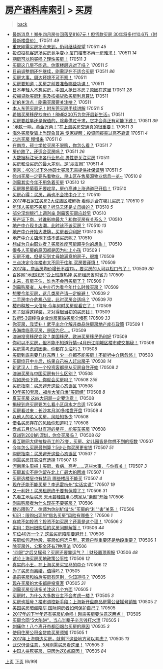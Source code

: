 [房产语料库索引](../../README.md)  > [买房](买房.md)
====
> [back](../README.md)

- [最新消息！郑州四月房价回落至8167元！但贷款买房 30年将多付10.6万（附最新楼盘价）](http://jkwz.applinzi.com/ittc/6966550226348278789.html#%E6%9C%80%E6%96%B0%E6%B6%88%E6%81%AF%EF%BC%81%E9%83%91%E5%B7%9E%E5%9B%9B%E6%9C%88%E6%88%BF%E4%BB%B7%E5%9B%9E%E8%90%BD%E8%87%B38167%E5%85%83%EF%BC%81%E4%BD%86%E8%B4%B7%E6%AC%BE%E4%B9%B0%E6%88%BF+30%E5%B9%B4%E5%B0%86%E5%A4%9A%E4%BB%9810.6%E4%B8%87%EF%BC%88%E9%99%84%E6%9C%80%E6%96%B0%E6%A5%BC%E7%9B%98%E4%BB%B7%EF%BC%89) 170511 *49* 
- [重庆刚需买房拐点未到，仍可继续观望](http://jkwz.applinzi.com/ittc/6966541692277621765.html#%E9%87%8D%E5%BA%86%E5%88%9A%E9%9C%80%E4%B9%B0%E6%88%BF%E6%8B%90%E7%82%B9%E6%9C%AA%E5%88%B0%EF%BC%8C%E4%BB%8D%E5%8F%AF%E7%BB%A7%E7%BB%AD%E8%A7%82%E6%9C%9B) 170511 *45* 
- [投资投机客退场买房竞争变小 厦门楼市不再一房难求！](http://jkwz.applinzi.com/ittc/6966508977025188869.html#%E6%8A%95%E8%B5%84%E6%8A%95%E6%9C%BA%E5%AE%A2%E9%80%80%E5%9C%BA%E4%B9%B0%E6%88%BF%E7%AB%9E%E4%BA%89%E5%8F%98%E5%B0%8F+%E5%8E%A6%E9%97%A8%E6%A5%BC%E5%B8%82%E4%B8%8D%E5%86%8D%E4%B8%80%E6%88%BF%E9%9A%BE%E6%B1%82%EF%BC%81) 170511 *14* 
- [期房可以购买吗？理性买房！](http://jkwz.applinzi.com/ittc/6966501282884879364.html#%E6%9C%9F%E6%88%BF%E5%8F%AF%E4%BB%A5%E8%B4%AD%E4%B9%B0%E5%90%97%EF%BC%9F%E7%90%86%E6%80%A7%E4%B9%B0%E6%88%BF%EF%BC%81) 170511 *3* 
- [买房这几层不能选，你家楼层选对了吗？](http://jkwz.applinzi.com/ittc/6966496053720253445.html#%E4%B9%B0%E6%88%BF%E8%BF%99%E5%87%A0%E5%B1%82%E4%B8%8D%E8%83%BD%E9%80%89%EF%BC%8C%E4%BD%A0%E5%AE%B6%E6%A5%BC%E5%B1%82%E9%80%89%E5%AF%B9%E4%BA%86%E5%90%97%EF%BC%9F) 170511 *5* 
- [目前调整期还在继续，刚需现在不适合买房](http://jkwz.applinzi.com/ittc/6966474579525501957.html#%E7%9B%AE%E5%89%8D%E8%B0%83%E6%95%B4%E6%9C%9F%E8%BF%98%E5%9C%A8%E7%BB%A7%E7%BB%AD%EF%BC%8C%E5%88%9A%E9%9C%80%E7%8E%B0%E5%9C%A8%E4%B8%8D%E9%80%82%E5%90%88%E4%B9%B0%E6%88%BF) 170511 *86* 
- [买房大事，周边环境不可不察！](http://jkwz.applinzi.com/ittc/6966467155372540933.html#%E4%B9%B0%E6%88%BF%E5%A4%A7%E4%BA%8B%EF%BC%8C%E5%91%A8%E8%BE%B9%E7%8E%AF%E5%A2%83%E4%B8%8D%E5%8F%AF%E4%B8%8D%E5%AF%9F%EF%BC%81) 170511  
- [买房要知道；买房之前要准备哪些功课！](http://jkwz.applinzi.com/ittc/6966461714907268100.html#%E4%B9%B0%E6%88%BF%E8%A6%81%E7%9F%A5%E9%81%93%EF%BC%9B%E4%B9%B0%E6%88%BF%E4%B9%8B%E5%89%8D%E8%A6%81%E5%87%86%E5%A4%87%E5%93%AA%E4%BA%9B%E5%8A%9F%E8%AF%BE%EF%BC%81) 170511  
- [日本年轻人不想买房，中国人抢日本房？原因在这里](http://jkwz.applinzi.com/ittc/6966361304846566404.html#%E6%97%A5%E6%9C%AC%E5%B9%B4%E8%BD%BB%E4%BA%BA%E4%B8%8D%E6%83%B3%E4%B9%B0%E6%88%BF%EF%BC%8C%E4%B8%AD%E5%9B%BD%E4%BA%BA%E6%8A%A2%E6%97%A5%E6%9C%AC%E6%88%BF%EF%BC%9F%E5%8E%9F%E5%9B%A0%E5%9C%A8%E8%BF%99%E9%87%8C) 170511 *28* 
- [按揭贷款买房利率及按揭贷款买房利息算法](http://jkwz.applinzi.com/ittc/6966436112460416005.html#%E6%8C%89%E6%8F%AD%E8%B4%B7%E6%AC%BE%E4%B9%B0%E6%88%BF%E5%88%A9%E7%8E%87%E5%8F%8A%E6%8C%89%E6%8F%AD%E8%B4%B7%E6%AC%BE%E4%B9%B0%E6%88%BF%E5%88%A9%E6%81%AF%E7%AE%97%E6%B3%95) 170511  
- [新的关注点！刚需买房要关注啥？](http://jkwz.applinzi.com/ittc/6966427608496473092.html#%E6%96%B0%E7%9A%84%E5%85%B3%E6%B3%A8%E7%82%B9%EF%BC%81%E5%88%9A%E9%9C%80%E4%B9%B0%E6%88%BF%E8%A6%81%E5%85%B3%E6%B3%A8%E5%95%A5%EF%BC%9F) 170511  
- [本人东莞买房记！附东莞买房手续讲解](http://jkwz.applinzi.com/ittc/6966421855689769988.html#%E6%9C%AC%E4%BA%BA%E4%B8%9C%E8%8E%9E%E4%B9%B0%E6%88%BF%E8%AE%B0%EF%BC%81%E9%99%84%E4%B8%9C%E8%8E%9E%E4%B9%B0%E6%88%BF%E6%89%8B%E7%BB%AD%E8%AE%B2%E8%A7%A3) 170511 *5* 
- [希腊买房移民抄底价！RMB200万为您开启新生活~](http://jkwz.applinzi.com/ittc/6966347607801594884.html#%E5%B8%8C%E8%85%8A%E4%B9%B0%E6%88%BF%E7%A7%BB%E6%B0%91%E6%8A%84%E5%BA%95%E4%BB%B7%EF%BC%81RMB200%E4%B8%87%E4%B8%BA%E6%82%A8%E5%BC%80%E5%90%AF%E6%96%B0%E7%94%9F%E6%B4%BB%7E) 170511  
- [买房要趁早还是保值的，除非供过于求，它才会真正有可能下跌！](http://jkwz.applinzi.com/ittc/6966353998691959812.html#%E4%B9%B0%E6%88%BF%E8%A6%81%E8%B6%81%E6%97%A9%E8%BF%98%E6%98%AF%E4%BF%9D%E5%80%BC%E7%9A%84%EF%BC%8C%E9%99%A4%E9%9D%9E%E4%BE%9B%E8%BF%87%E4%BA%8E%E6%B1%82%EF%BC%8C%E5%AE%83%E6%89%8D%E4%BC%9A%E7%9C%9F%E6%AD%A3%E6%9C%89%E5%8F%AF%E8%83%BD%E4%B8%8B%E8%B7%8C%EF%BC%81) 170511 *39* 
- [“地铁一响，黄金万两！”在上海买房交通真的很重要！](http://jkwz.applinzi.com/ittc/6966354346651419653.html#%E2%80%9C%E5%9C%B0%E9%93%81%E4%B8%80%E5%93%8D%EF%BC%8C%E9%BB%84%E9%87%91%E4%B8%87%E4%B8%A4%EF%BC%81%E2%80%9D%E5%9C%A8%E4%B8%8A%E6%B5%B7%E4%B9%B0%E6%88%BF%E4%BA%A4%E9%80%9A%E7%9C%9F%E7%9A%84%E5%BE%88%E9%87%8D%E8%A6%81%EF%BC%81) 170511 *3* 
- [海外买房受骗上当现象普遍 专家提醒：投资回报率过高不靠谱](http://jkwz.applinzi.com/ittc/6966348092445033477.html#%E6%B5%B7%E5%A4%96%E4%B9%B0%E6%88%BF%E5%8F%97%E9%AA%97%E4%B8%8A%E5%BD%93%E7%8E%B0%E8%B1%A1%E6%99%AE%E9%81%8D+%E4%B8%93%E5%AE%B6%E6%8F%90%E9%86%92%EF%BC%9A%E6%8A%95%E8%B5%84%E5%9B%9E%E6%8A%A5%E7%8E%87%E8%BF%87%E9%AB%98%E4%B8%8D%E9%9D%A0%E8%B0%B1) 170511 *4* 
- [北京买房 慢慢来](http://jkwz.applinzi.com/ittc/6966332016973841413.html#%E5%8C%97%E4%BA%AC%E4%B9%B0%E6%88%BF+%E6%85%A2%E6%85%A2%E6%9D%A5) 170511 *6* 
- [在南京，硕士学位买房不限购，你怎么看？](http://jkwz.applinzi.com/ittc/6966345440432751621.html#%E5%9C%A8%E5%8D%97%E4%BA%AC%EF%BC%8C%E7%A1%95%E5%A3%AB%E5%AD%A6%E4%BD%8D%E4%B9%B0%E6%88%BF%E4%B8%8D%E9%99%90%E8%B4%AD%EF%BC%8C%E4%BD%A0%E6%80%8E%E4%B9%88%E7%9C%8B%EF%BC%9F) 170511 *7* 
- [房价跌了，还适合买房吗？](http://jkwz.applinzi.com/ittc/6966332955818460165.html#%E6%88%BF%E4%BB%B7%E8%B7%8C%E4%BA%86%EF%BC%8C%E8%BF%98%E9%80%82%E5%90%88%E4%B9%B0%E6%88%BF%E5%90%97%EF%BC%9F) 170511 *26* 
- [大数据标注天津各行业热点 男性更关注买房](http://jkwz.applinzi.com/ittc/6966323328473105412.html#%E5%A4%A7%E6%95%B0%E6%8D%AE%E6%A0%87%E6%B3%A8%E5%A4%A9%E6%B4%A5%E5%90%84%E8%A1%8C%E4%B8%9A%E7%83%AD%E7%82%B9+%E7%94%B7%E6%80%A7%E6%9B%B4%E5%85%B3%E6%B3%A8%E4%B9%B0%E6%88%BF) 170511  
- [买房和没买房的最大差别，是“朋友圈”](http://jkwz.applinzi.com/ittc/6966321113385665540.html#%E4%B9%B0%E6%88%BF%E5%92%8C%E6%B2%A1%E4%B9%B0%E6%88%BF%E7%9A%84%E6%9C%80%E5%A4%A7%E5%B7%AE%E5%88%AB%EF%BC%8C%E6%98%AF%E2%80%9C%E6%9C%8B%E5%8F%8B%E5%9C%88%E2%80%9D) 170511 *4* 
- [南京：40岁以下外地硕士买房无需提供社保证明](http://jkwz.applinzi.com/ittc/6966300855870424069.html#%E5%8D%97%E4%BA%AC%EF%BC%9A40%E5%B2%81%E4%BB%A5%E4%B8%8B%E5%A4%96%E5%9C%B0%E7%A1%95%E5%A3%AB%E4%B9%B0%E6%88%BF%E6%97%A0%E9%9C%80%E6%8F%90%E4%BE%9B%E7%A4%BE%E4%BF%9D%E8%AF%81%E6%98%8E) 170511 *5* 
- [徐州买房一定要先看物业，泉山区在售房源物业信息一览~](http://jkwz.applinzi.com/ittc/6966126619218412549.html#%E5%BE%90%E5%B7%9E%E4%B9%B0%E6%88%BF%E4%B8%80%E5%AE%9A%E8%A6%81%E5%85%88%E7%9C%8B%E7%89%A9%E4%B8%9A%EF%BC%8C%E6%B3%89%E5%B1%B1%E5%8C%BA%E5%9C%A8%E5%94%AE%E6%88%BF%E6%BA%90%E7%89%A9%E4%B8%9A%E4%BF%A1%E6%81%AF%E4%B8%80%E8%A7%88%7E) 170510 *8* 
- [刚需其实今年不用急着买房](http://jkwz.applinzi.com/ittc/6966102184583234564.html#%E5%88%9A%E9%9C%80%E5%85%B6%E5%AE%9E%E4%BB%8A%E5%B9%B4%E4%B8%8D%E7%94%A8%E6%80%A5%E7%9D%80%E4%B9%B0%E6%88%BF) 170510 *13* 
- [买房移民葡萄牙要趁早，房价高速上涨通道已开启！](http://jkwz.applinzi.com/ittc/6966099173295260676.html#%E4%B9%B0%E6%88%BF%E7%A7%BB%E6%B0%91%E8%91%A1%E8%90%84%E7%89%99%E8%A6%81%E8%B6%81%E6%97%A9%EF%BC%8C%E6%88%BF%E4%BB%B7%E9%AB%98%E9%80%9F%E4%B8%8A%E6%B6%A8%E9%80%9A%E9%81%93%E5%B7%B2%E5%BC%80%E5%90%AF%EF%BC%81) 170510  
- [买房心得：买房，再也不会找中介了？](http://jkwz.applinzi.com/ittc/6966060642426422276.html#%E4%B9%B0%E6%88%BF%E5%BF%83%E5%BE%97%EF%BC%9A%E4%B9%B0%E6%88%BF%EF%BC%8C%E5%86%8D%E4%B9%9F%E4%B8%8D%E4%BC%9A%E6%89%BE%E4%B8%AD%E4%BB%8B%E4%BA%86%EF%BC%9F) 170510  
- [2017年石家庄买房2大成熟区域解析 看你适合在哪儿买房？](http://jkwz.applinzi.com/ittc/6966044522814374917.html#2017%E5%B9%B4%E7%9F%B3%E5%AE%B6%E5%BA%84%E4%B9%B0%E6%88%BF2%E5%A4%A7%E6%88%90%E7%86%9F%E5%8C%BA%E5%9F%9F%E8%A7%A3%E6%9E%90+%E7%9C%8B%E4%BD%A0%E9%80%82%E5%90%88%E5%9C%A8%E5%93%AA%E5%84%BF%E4%B9%B0%E6%88%BF%EF%BC%9F) 170510 *9* 
- [年轻人买房不买房？听马云还是丈母娘的？](http://jkwz.applinzi.com/ittc/6965996340550042628.html#%E5%B9%B4%E8%BD%BB%E4%BA%BA%E4%B9%B0%E6%88%BF%E4%B8%8D%E4%B9%B0%E6%88%BF%EF%BC%9F%E5%90%AC%E9%A9%AC%E4%BA%91%E8%BF%98%E6%98%AF%E4%B8%88%E6%AF%8D%E5%A8%98%E7%9A%84%EF%BC%9F) 170510 *5* 
- [部分深圳银行上调利率 刚需客买房应趁早](http://jkwz.applinzi.com/ittc/6965985817502680068.html#%E9%83%A8%E5%88%86%E6%B7%B1%E5%9C%B3%E9%93%B6%E8%A1%8C%E4%B8%8A%E8%B0%83%E5%88%A9%E7%8E%87+%E5%88%9A%E9%9C%80%E5%AE%A2%E4%B9%B0%E6%88%BF%E5%BA%94%E8%B6%81%E6%97%A9) 170510  
- [房产证下岗，对谁影响最大？和你买房有关系么？](http://jkwz.applinzi.com/ittc/6965970350390117381.html#%E6%88%BF%E4%BA%A7%E8%AF%81%E4%B8%8B%E5%B2%97%EF%BC%8C%E5%AF%B9%E8%B0%81%E5%BD%B1%E5%93%8D%E6%9C%80%E5%A4%A7%EF%BC%9F%E5%92%8C%E4%BD%A0%E4%B9%B0%E6%88%BF%E6%9C%89%E5%85%B3%E7%B3%BB%E4%B9%88%EF%BC%9F) 170510  
- [地产中介现关店潮，此时该不该买房？](http://jkwz.applinzi.com/ittc/6965966381123109893.html#%E5%9C%B0%E4%BA%A7%E4%B8%AD%E4%BB%8B%E7%8E%B0%E5%85%B3%E5%BA%97%E6%BD%AE%EF%BC%8C%E6%AD%A4%E6%97%B6%E8%AF%A5%E4%B8%8D%E8%AF%A5%E4%B9%B0%E6%88%BF%EF%BC%9F) 170510 *13* 
- [地产中介开始大洗牌，买房者迎利好](http://jkwz.applinzi.com/ittc/6965966380867257349.html#%E5%9C%B0%E4%BA%A7%E4%B8%AD%E4%BB%8B%E5%BC%80%E5%A7%8B%E5%A4%A7%E6%B4%97%E7%89%8C%EF%BC%8C%E4%B9%B0%E6%88%BF%E8%80%85%E8%BF%8E%E5%88%A9%E5%A5%BD) 170510 *95* 
- [地产中介关店潮下该不该买房呢？](http://jkwz.applinzi.com/ittc/6965681510475629572.html#%E5%9C%B0%E4%BA%A7%E4%B8%AD%E4%BB%8B%E5%85%B3%E5%BA%97%E6%BD%AE%E4%B8%8B%E8%AF%A5%E4%B8%8D%E8%AF%A5%E4%B9%B0%E6%88%BF%E5%91%A2%EF%BC%9F) 170510  
- [想成为自由职业者？买房难度可能超乎你的想象！](http://jkwz.applinzi.com/ittc/6965846495998772228.html#%E6%83%B3%E6%88%90%E4%B8%BA%E8%87%AA%E7%94%B1%E8%81%8C%E4%B8%9A%E8%80%85%EF%BC%9F%E4%B9%B0%E6%88%BF%E9%9A%BE%E5%BA%A6%E5%8F%AF%E8%83%BD%E8%B6%85%E4%B9%8E%E4%BD%A0%E7%9A%84%E6%83%B3%E8%B1%A1%EF%BC%81) 170510  
- [很多人买房的原因都是因为扯上小孩](http://jkwz.applinzi.com/ittc/6965793460270400517.html#%E5%BE%88%E5%A4%9A%E4%BA%BA%E4%B9%B0%E6%88%BF%E7%9A%84%E5%8E%9F%E5%9B%A0%E9%83%BD%E6%98%AF%E5%9B%A0%E4%B8%BA%E6%89%AF%E4%B8%8A%E5%B0%8F%E5%AD%A9) 170509 *1* 
- [买房不难，但是买到丈母娘满意的房子，很难](http://jkwz.applinzi.com/ittc/6965792863806817285.html#%E4%B9%B0%E6%88%BF%E4%B8%8D%E9%9A%BE%EF%BC%8C%E4%BD%86%E6%98%AF%E4%B9%B0%E5%88%B0%E4%B8%88%E6%AF%8D%E5%A8%98%E6%BB%A1%E6%84%8F%E7%9A%84%E6%88%BF%E5%AD%90%EF%BC%8C%E5%BE%88%E9%9A%BE) 170509  
- [三点决定今年楼市大不同于往年 买房要谨慎！](http://jkwz.applinzi.com/ittc/6965774509763200004.html#%E4%B8%89%E7%82%B9%E5%86%B3%E5%AE%9A%E4%BB%8A%E5%B9%B4%E6%A5%BC%E5%B8%82%E5%A4%A7%E4%B8%8D%E5%90%8C%E4%BA%8E%E5%BE%80%E5%B9%B4+%E4%B9%B0%E6%88%BF%E8%A6%81%E8%B0%A8%E6%85%8E%EF%BC%81) 170509  
- [2017年，商品房均价增长不超1%，要买房的人可以松口气了！](http://jkwz.applinzi.com/ittc/6965706561744798724.html#2017%E5%B9%B4%EF%BC%8C%E5%95%86%E5%93%81%E6%88%BF%E5%9D%87%E4%BB%B7%E5%A2%9E%E9%95%BF%E4%B8%8D%E8%B6%851%25%EF%BC%8C%E8%A6%81%E4%B9%B0%E6%88%BF%E7%9A%84%E4%BA%BA%E5%8F%AF%E4%BB%A5%E6%9D%BE%E5%8F%A3%E6%B0%94%E4%BA%86%EF%BC%81) 170509 *30* 
- [百姓网“地图找房”受上班族热捧 买房租房省时省力](http://jkwz.applinzi.com/ittc/6965694572838552581.html#%E7%99%BE%E5%A7%93%E7%BD%91%E2%80%9C%E5%9C%B0%E5%9B%BE%E6%89%BE%E6%88%BF%E2%80%9D%E5%8F%97%E4%B8%8A%E7%8F%AD%E6%97%8F%E7%83%AD%E6%8D%A7+%E4%B9%B0%E6%88%BF%E7%A7%9F%E6%88%BF%E7%9C%81%E6%97%B6%E7%9C%81%E5%8A%9B) 170509  
- [未来，有房子住，谁也不会再买房了？](http://jkwz.applinzi.com/ittc/6965683024879420421.html#%E6%9C%AA%E6%9D%A5%EF%BC%8C%E6%9C%89%E6%88%BF%E5%AD%90%E4%BD%8F%EF%BC%8C%E8%B0%81%E4%B9%9F%E4%B8%8D%E4%BC%9A%E5%86%8D%E4%B9%B0%E6%88%BF%E4%BA%86%EF%BC%9F) 170509 *1* 
- [刚需购房者，从中介行为看今年什么时候买房？](http://jkwz.applinzi.com/ittc/6965681374571791364.html#%E5%88%9A%E9%9C%80%E8%B4%AD%E6%88%BF%E8%80%85%EF%BC%8C%E4%BB%8E%E4%B8%AD%E4%BB%8B%E8%A1%8C%E4%B8%BA%E7%9C%8B%E4%BB%8A%E5%B9%B4%E4%BB%80%E4%B9%88%E6%97%B6%E5%80%99%E4%B9%B0%E6%88%BF%EF%BC%9F) 170509  
- [想要今年买房，这几类房产请一定躲避！](http://jkwz.applinzi.com/ittc/6965677228590367749.html#%E6%83%B3%E8%A6%81%E4%BB%8A%E5%B9%B4%E4%B9%B0%E6%88%BF%EF%BC%8C%E8%BF%99%E5%87%A0%E7%B1%BB%E6%88%BF%E4%BA%A7%E8%AF%B7%E4%B8%80%E5%AE%9A%E8%BA%B2%E9%81%BF%EF%BC%81) 170509 *2* 
- [二手房中介危机凸显，此时买房合适吗？](http://jkwz.applinzi.com/ittc/6965644822009349124.html#%E4%BA%8C%E6%89%8B%E6%88%BF%E4%B8%AD%E4%BB%8B%E5%8D%B1%E6%9C%BA%E5%87%B8%E6%98%BE%EF%BC%8C%E6%AD%A4%E6%97%B6%E4%B9%B0%E6%88%BF%E5%90%88%E9%80%82%E5%90%97%EF%BC%9F) 170509 *70* 
- [​楼市释放一大信号 今年何时买房就看它了！](http://jkwz.applinzi.com/ittc/6965621477020795909.html#%E2%80%8B%E6%A5%BC%E5%B8%82%E9%87%8A%E6%94%BE%E4%B8%80%E5%A4%A7%E4%BF%A1%E5%8F%B7+%E4%BB%8A%E5%B9%B4%E4%BD%95%E6%97%B6%E4%B9%B0%E6%88%BF%E5%B0%B1%E7%9C%8B%E5%AE%83%E4%BA%86%EF%BC%81) 170509  
- [房子就得这样装，才对得起当初的买房钱！](http://jkwz.applinzi.com/ittc/6965615722561537028.html#%E6%88%BF%E5%AD%90%E5%B0%B1%E5%BE%97%E8%BF%99%E6%A0%B7%E8%A3%85%EF%BC%8C%E6%89%8D%E5%AF%B9%E5%BE%97%E8%B5%B7%E5%BD%93%E5%88%9D%E7%9A%84%E4%B9%B0%E6%88%BF%E9%92%B1%EF%BC%81) 170509  
- [政府5·3调控将企业炒房离婚买房全堵死](http://jkwz.applinzi.com/ittc/6965607275442996229.html#%E6%94%BF%E5%BA%9C5%C2%B73%E8%B0%83%E6%8E%A7%E5%B0%86%E4%BC%81%E4%B8%9A%E7%82%92%E6%88%BF%E7%A6%BB%E5%A9%9A%E4%B9%B0%E6%88%BF%E5%85%A8%E5%A0%B5%E6%AD%BB) 170509 *33* 
- [你买房，我奖补！武平出台化解非商品住房房地产库存政策](http://jkwz.applinzi.com/ittc/6965607277645005829.html#%E4%BD%A0%E4%B9%B0%E6%88%BF%EF%BC%8C%E6%88%91%E5%A5%96%E8%A1%A5%EF%BC%81%E6%AD%A6%E5%B9%B3%E5%87%BA%E5%8F%B0%E5%8C%96%E8%A7%A3%E9%9D%9E%E5%95%86%E5%93%81%E4%BD%8F%E6%88%BF%E6%88%BF%E5%9C%B0%E4%BA%A7%E5%BA%93%E5%AD%98%E6%94%BF%E7%AD%96) 170509 *1* 
- [去海南临高买房，是因为它.....](http://jkwz.applinzi.com/ittc/6965597633002341381.html#%E5%8E%BB%E6%B5%B7%E5%8D%97%E4%B8%B4%E9%AB%98%E4%B9%B0%E6%88%BF%EF%BC%8C%E6%98%AF%E5%9B%A0%E4%B8%BA%E5%AE%83.....) 170509  
- [澳洲投资移民变政？美国移民、欧洲买房移民仍利好](http://jkwz.applinzi.com/ittc/6965587292356871172.html#%E6%BE%B3%E6%B4%B2%E6%8A%95%E8%B5%84%E7%A7%BB%E6%B0%91%E5%8F%98%E6%94%BF%EF%BC%9F%E7%BE%8E%E5%9B%BD%E7%A7%BB%E6%B0%91%E3%80%81%E6%AC%A7%E6%B4%B2%E4%B9%B0%E6%88%BF%E7%A7%BB%E6%B0%91%E4%BB%8D%E5%88%A9%E5%A5%BD) 170509  
- [你可以不买房，但不能不知道行情~4月份江阴城区楼市成交揭秘！](http://jkwz.applinzi.com/ittc/6965572908792415236.html#%E4%BD%A0%E5%8F%AF%E4%BB%A5%E4%B8%8D%E4%B9%B0%E6%88%BF%EF%BC%8C%E4%BD%86%E4%B8%8D%E8%83%BD%E4%B8%8D%E7%9F%A5%E9%81%93%E8%A1%8C%E6%83%85%7E4%E6%9C%88%E4%BB%BD%E6%B1%9F%E9%98%B4%E5%9F%8E%E5%8C%BA%E6%A5%BC%E5%B8%82%E6%88%90%E4%BA%A4%E6%8F%AD%E7%A7%98%EF%BC%81) 170509  
- [买房需考虑的因素，你都在关注吗？](http://jkwz.applinzi.com/ittc/6965426126217282565.html#%E4%B9%B0%E6%88%BF%E9%9C%80%E8%80%83%E8%99%91%E7%9A%84%E5%9B%A0%E7%B4%A0%EF%BC%8C%E4%BD%A0%E9%83%BD%E5%9C%A8%E5%85%B3%E6%B3%A8%E5%90%97%EF%BC%9F) 170508  
- [买房到底需要几样东西！少一样都不能买房！不能听中介瞎忽悠！](http://jkwz.applinzi.com/ittc/6965417793716487172.html#%E4%B9%B0%E6%88%BF%E5%88%B0%E5%BA%95%E9%9C%80%E8%A6%81%E5%87%A0%E6%A0%B7%E4%B8%9C%E8%A5%BF%EF%BC%81%E5%B0%91%E4%B8%80%E6%A0%B7%E9%83%BD%E4%B8%8D%E8%83%BD%E4%B9%B0%E6%88%BF%EF%BC%81%E4%B8%8D%E8%83%BD%E5%90%AC%E4%B8%AD%E4%BB%8B%E7%9E%8E%E5%BF%BD%E6%82%A0%EF%BC%81) 170508  
- [买房绕开中介后，结果自己被人赶出房子](http://jkwz.applinzi.com/ittc/6965392997620384772.html#%E4%B9%B0%E6%88%BF%E7%BB%95%E5%BC%80%E4%B8%AD%E4%BB%8B%E5%90%8E%EF%BC%8C%E7%BB%93%E6%9E%9C%E8%87%AA%E5%B7%B1%E8%A2%AB%E4%BA%BA%E8%B5%B6%E5%87%BA%E6%88%BF%E5%AD%90) 170508 *14* 
- [新武汉人｜每一个投资客都是从买房自住开始](http://jkwz.applinzi.com/ittc/6965347999474516997.html#%E6%96%B0%E6%AD%A6%E6%B1%89%E4%BA%BA%EF%BD%9C%E6%AF%8F%E4%B8%80%E4%B8%AA%E6%8A%95%E8%B5%84%E5%AE%A2%E9%83%BD%E6%98%AF%E4%BB%8E%E4%B9%B0%E6%88%BF%E8%87%AA%E4%BD%8F%E5%BC%80%E5%A7%8B) 170508 *2* 
- [澳洲买房与中国买房有什么区别？](http://jkwz.applinzi.com/ittc/6965343328961823748.html#%E6%BE%B3%E6%B4%B2%E4%B9%B0%E6%88%BF%E4%B8%8E%E4%B8%AD%E5%9B%BD%E4%B9%B0%E6%88%BF%E6%9C%89%E4%BB%80%E4%B9%88%E5%8C%BA%E5%88%AB%EF%BC%9F) 170508  
- [假如房价下降，你就会买房吗？](http://jkwz.applinzi.com/ittc/6965343249207133188.html#%E5%81%87%E5%A6%82%E6%88%BF%E4%BB%B7%E4%B8%8B%E9%99%8D%EF%BC%8C%E4%BD%A0%E5%B0%B1%E4%BC%9A%E4%B9%B0%E6%88%BF%E5%90%97%EF%BC%9F) 170508 *255* 
- [买房指南：买房避开这些心态误区](http://jkwz.applinzi.com/ittc/6965333165525697540.html#%E4%B9%B0%E6%88%BF%E6%8C%87%E5%8D%97%EF%BC%9A%E4%B9%B0%E6%88%BF%E9%81%BF%E5%BC%80%E8%BF%99%E4%BA%9B%E5%BF%83%E6%80%81%E8%AF%AF%E5%8C%BA) 170508  
- [10年买10套房，福州大爷自爆“买房经”](http://jkwz.applinzi.com/ittc/6965327222469559301.html#10%E5%B9%B4%E4%B9%B010%E5%A5%97%E6%88%BF%EF%BC%8C%E7%A6%8F%E5%B7%9E%E5%A4%A7%E7%88%B7%E8%87%AA%E7%88%86%E2%80%9C%E4%B9%B0%E6%88%BF%E7%BB%8F%E2%80%9D) 170508 *8* 
- [夏天买房 这四大问题一定要注意！](http://jkwz.applinzi.com/ittc/6965305714934285317.html#%E5%A4%8F%E5%A4%A9%E4%B9%B0%E6%88%BF+%E8%BF%99%E5%9B%9B%E5%A4%A7%E9%97%AE%E9%A2%98%E4%B8%80%E5%AE%9A%E8%A6%81%E6%B3%A8%E6%84%8F%EF%BC%81) 170508  
- [揭秘到底买房要怎么看小区风水才合适](http://jkwz.applinzi.com/ittc/6965279549456647172.html#%E6%8F%AD%E7%A7%98%E5%88%B0%E5%BA%95%E4%B9%B0%E6%88%BF%E8%A6%81%E6%80%8E%E4%B9%88%E7%9C%8B%E5%B0%8F%E5%8C%BA%E9%A3%8E%E6%B0%B4%E6%89%8D%E5%90%88%E9%80%82) 170508  
- [买房看过来：长沙本月30多楼盘开盘](http://jkwz.applinzi.com/ittc/6965247023463793668.html#%E4%B9%B0%E6%88%BF%E7%9C%8B%E8%BF%87%E6%9D%A5%EF%BC%9A%E9%95%BF%E6%B2%99%E6%9C%AC%E6%9C%8830%E5%A4%9A%E6%A5%BC%E7%9B%98%E5%BC%80%E7%9B%98) 170508 *4* 
- [以他人的名义买房，风险知多少](http://jkwz.applinzi.com/ittc/6965223516927427589.html#%E4%BB%A5%E4%BB%96%E4%BA%BA%E7%9A%84%E5%90%8D%E4%B9%89%E4%B9%B0%E6%88%BF%EF%BC%8C%E9%A3%8E%E9%99%A9%E7%9F%A5%E5%A4%9A%E5%B0%91) 170508  
- [借名买房存在的风险你知道吗？](http://jkwz.applinzi.com/ittc/6965218159161246725.html#%E5%80%9F%E5%90%8D%E4%B9%B0%E6%88%BF%E5%AD%98%E5%9C%A8%E7%9A%84%E9%A3%8E%E9%99%A9%E4%BD%A0%E7%9F%A5%E9%81%93%E5%90%97%EF%BC%9F) 170508  
- [盘点五月份生财有道的星座，能买车买房](http://jkwz.applinzi.com/ittc/6965173448878851076.html#%E7%9B%98%E7%82%B9%E4%BA%94%E6%9C%88%E4%BB%BD%E7%94%9F%E8%B4%A2%E6%9C%89%E9%81%93%E7%9A%84%E6%98%9F%E5%BA%A7%EF%BC%8C%E8%83%BD%E4%B9%B0%E8%BD%A6%E4%B9%B0%E6%88%BF) 170508  
- [穿越到2001的深圳，你会买房吗？](http://jkwz.applinzi.com/ittc/6965078645872788484.html#%E7%A9%BF%E8%B6%8A%E5%88%B02001%E7%9A%84%E6%B7%B1%E5%9C%B3%EF%BC%8C%E4%BD%A0%E4%BC%9A%E4%B9%B0%E6%88%BF%E5%90%97%EF%BC%9F) 170508 *62* 
- [看互联网大佬拉拢员工的72变，买房、幼儿园皆是你想不到的招数](http://jkwz.applinzi.com/ittc/6965061586426266629.html#%E7%9C%8B%E4%BA%92%E8%81%94%E7%BD%91%E5%A4%A7%E4%BD%AC%E6%8B%89%E6%8B%A2%E5%91%98%E5%B7%A5%E7%9A%8472%E5%8F%98%EF%BC%8C%E4%B9%B0%E6%88%BF%E3%80%81%E5%B9%BC%E5%84%BF%E5%9B%AD%E7%9A%86%E6%98%AF%E4%BD%A0%E6%83%B3%E4%B8%8D%E5%88%B0%E7%9A%84%E6%8B%9B%E6%95%B0) 170507  
- [今年怎么买房最划算？5步让你买房更省钱](http://jkwz.applinzi.com/ittc/6965041069640123397.html#%E4%BB%8A%E5%B9%B4%E6%80%8E%E4%B9%88%E4%B9%B0%E6%88%BF%E6%9C%80%E5%88%92%E7%AE%97%EF%BC%9F5%E6%AD%A5%E8%AE%A9%E4%BD%A0%E4%B9%B0%E6%88%BF%E6%9B%B4%E7%9C%81%E9%92%B1) 170507 *51* 
- [购房指南：买房避开这些心态误区](http://jkwz.applinzi.com/ittc/6964966764621349892.html#%E8%B4%AD%E6%88%BF%E6%8C%87%E5%8D%97%EF%BC%9A%E4%B9%B0%E6%88%BF%E9%81%BF%E5%BC%80%E8%BF%99%E4%BA%9B%E5%BF%83%E6%80%81%E8%AF%AF%E5%8C%BA) 170507 *1* 
- [刚需买房其实没有选择](http://jkwz.applinzi.com/ittc/6964950642941494277.html#%E5%88%9A%E9%9C%80%E4%B9%B0%E6%88%BF%E5%85%B6%E5%AE%9E%E6%B2%A1%E6%9C%89%E9%80%89%E6%8B%A9) 170507 *13* 
- [河南民生周报丨买房、看病、高考……这些大事，与你有关！](http://jkwz.applinzi.com/ittc/6964919259640628228.html#%E6%B2%B3%E5%8D%97%E6%B0%91%E7%94%9F%E5%91%A8%E6%8A%A5%E4%B8%A8%E4%B9%B0%E6%88%BF%E3%80%81%E7%9C%8B%E7%97%85%E3%80%81%E9%AB%98%E8%80%83%E2%80%A6%E2%80%A6%E8%BF%99%E4%BA%9B%E5%A4%A7%E4%BA%8B%EF%BC%8C%E4%B8%8E%E4%BD%A0%E6%9C%89%E5%85%B3%EF%BC%81) 170507 *3* 
- [买房其实不是你留在北上广最大的困难](http://jkwz.applinzi.com/ittc/6964864234008609796.html#%E4%B9%B0%E6%88%BF%E5%85%B6%E5%AE%9E%E4%B8%8D%E6%98%AF%E4%BD%A0%E7%95%99%E5%9C%A8%E5%8C%97%E4%B8%8A%E5%B9%BF%E6%9C%80%E5%A4%A7%E7%9A%84%E5%9B%B0%E9%9A%BE) 170507 *1* 
- [买房选楼层也有禁忌 哪些楼层不能买](http://jkwz.applinzi.com/ittc/6964840788226737156.html#%E4%B9%B0%E6%88%BF%E9%80%89%E6%A5%BC%E5%B1%82%E4%B9%9F%E6%9C%89%E7%A6%81%E5%BF%8C+%E5%93%AA%E4%BA%9B%E6%A5%BC%E5%B1%82%E4%B8%8D%E8%83%BD%E4%B9%B0) 170507 *4* 
- [现在还能不能买房？李迅雷杭州“实话实说”](http://jkwz.applinzi.com/ittc/6964831770196313093.html#%E7%8E%B0%E5%9C%A8%E8%BF%98%E8%83%BD%E4%B8%8D%E8%83%BD%E4%B9%B0%E6%88%BF%EF%BC%9F%E6%9D%8E%E8%BF%85%E9%9B%B7%E6%9D%AD%E5%B7%9E%E2%80%9C%E5%AE%9E%E8%AF%9D%E5%AE%9E%E8%AF%B4%E2%80%9D) 170507 *19* 
- [又一利好！买房租房终于要有保障了？](http://jkwz.applinzi.com/ittc/6964659556939465733.html#%E5%8F%88%E4%B8%80%E5%88%A9%E5%A5%BD%EF%BC%81%E4%B9%B0%E6%88%BF%E7%A7%9F%E6%88%BF%E7%BB%88%E4%BA%8E%E8%A6%81%E6%9C%89%E4%BF%9D%E9%9A%9C%E4%BA%86%EF%BC%9F) 170506 *31* 
- [先看工地后买房 天水碧桂园用心筑家从“素颜”开始](http://jkwz.applinzi.com/ittc/6964647691442193413.html#%E5%85%88%E7%9C%8B%E5%B7%A5%E5%9C%B0%E5%90%8E%E4%B9%B0%E6%88%BF+%E5%A4%A9%E6%B0%B4%E7%A2%A7%E6%A1%82%E5%9B%AD%E7%94%A8%E5%BF%83%E7%AD%91%E5%AE%B6%E4%BB%8E%E2%80%9C%E7%B4%A0%E9%A2%9C%E2%80%9D%E5%BC%80%E5%A7%8B) 170506  
- [刚需购房者为什么现在不要买房？](http://jkwz.applinzi.com/ittc/6964614259299320836.html#%E5%88%9A%E9%9C%80%E8%B4%AD%E6%88%BF%E8%80%85%E4%B8%BA%E4%BB%80%E4%B9%88%E7%8E%B0%E5%9C%A8%E4%B8%8D%E8%A6%81%E4%B9%B0%E6%88%BF%EF%BC%9F) 170506  
- [楼市限购了，律师为你剖析借“名”买房的“利”“害”关系！](http://jkwz.applinzi.com/ittc/6964597084761097220.html#%E6%A5%BC%E5%B8%82%E9%99%90%E8%B4%AD%E4%BA%86%EF%BC%8C%E5%BE%8B%E5%B8%88%E4%B8%BA%E4%BD%A0%E5%89%96%E6%9E%90%E5%80%9F%E2%80%9C%E5%90%8D%E2%80%9D%E4%B9%B0%E6%88%BF%E7%9A%84%E2%80%9C%E5%88%A9%E2%80%9D%E2%80%9C%E5%AE%B3%E2%80%9D%E5%85%B3%E7%B3%BB%EF%BC%81) 170506  
- [知识：限购出现的“借名买房”风险有哪些？](http://jkwz.applinzi.com/ittc/6964551956981875716.html#%E7%9F%A5%E8%AF%86%EF%BC%9A%E9%99%90%E8%B4%AD%E5%87%BA%E7%8E%B0%E7%9A%84%E2%80%9C%E5%80%9F%E5%90%8D%E4%B9%B0%E6%88%BF%E2%80%9D%E9%A3%8E%E9%99%A9%E6%9C%89%E5%93%AA%E4%BA%9B%EF%BC%9F) 170506 *1* 
- [存款不如投资？投资不如买房？还真是这个理！](http://jkwz.applinzi.com/ittc/6964501403635549188.html#%E5%AD%98%E6%AC%BE%E4%B8%8D%E5%A6%82%E6%8A%95%E8%B5%84%EF%BC%9F%E6%8A%95%E8%B5%84%E4%B8%8D%E5%A6%82%E4%B9%B0%E6%88%BF%EF%BC%9F%E8%BF%98%E7%9C%9F%E6%98%AF%E8%BF%99%E4%B8%AA%E7%90%86%EF%BC%81) 170506 *3* 
- [实用：郑州限购后的买房问题解答！](http://jkwz.applinzi.com/ittc/6964495542930375685.html#%E5%AE%9E%E7%94%A8%EF%BC%9A%E9%83%91%E5%B7%9E%E9%99%90%E8%B4%AD%E5%90%8E%E7%9A%84%E4%B9%B0%E6%88%BF%E9%97%AE%E9%A2%98%E8%A7%A3%E7%AD%94%EF%BC%81) 170506 *44* 
- [车位40万一个？ 这些买房陷阱要避开！](http://jkwz.applinzi.com/ittc/6964480735015601157.html#%E8%BD%A6%E4%BD%8D40%E4%B8%87%E4%B8%80%E4%B8%AA%EF%BC%9F+%E8%BF%99%E4%BA%9B%E4%B9%B0%E6%88%BF%E9%99%B7%E9%98%B1%E8%A6%81%E9%81%BF%E5%BC%80%EF%BC%81) 170506  
- [买房如何选地段，买房如何选户型，究竟户型重要还是地段重要？](http://jkwz.applinzi.com/ittc/6964465585919362052.html#%E4%B9%B0%E6%88%BF%E5%A6%82%E4%BD%95%E9%80%89%E5%9C%B0%E6%AE%B5%EF%BC%8C%E4%B9%B0%E6%88%BF%E5%A6%82%E4%BD%95%E9%80%89%E6%88%B7%E5%9E%8B%EF%BC%8C%E7%A9%B6%E7%AB%9F%E6%88%B7%E5%9E%8B%E9%87%8D%E8%A6%81%E8%BF%98%E6%98%AF%E5%9C%B0%E6%AE%B5%E9%87%8D%E8%A6%81%EF%BC%9F) 170506 *1* 
- [除买房外，公积金还有7种用法](http://jkwz.applinzi.com/ittc/6964193327665644549.html#%E9%99%A4%E4%B9%B0%E6%88%BF%E5%A4%96%EF%BC%8C%E5%85%AC%E7%A7%AF%E9%87%91%E8%BF%98%E6%9C%897%E7%A7%8D%E7%94%A8%E6%B3%95) 170506  
- [“四限”之后又摇号？买房还要靠运气？｜财经置顶周报](http://jkwz.applinzi.com/ittc/6964266490743227397.html#%E2%80%9C%E5%9B%9B%E9%99%90%E2%80%9D%E4%B9%8B%E5%90%8E%E5%8F%88%E6%91%87%E5%8F%B7%EF%BC%9F%E4%B9%B0%E6%88%BF%E8%BF%98%E8%A6%81%E9%9D%A0%E8%BF%90%E6%B0%94%EF%BC%9F%EF%BD%9C%E8%B4%A2%E7%BB%8F%E7%BD%AE%E9%A1%B6%E5%91%A8%E6%8A%A5) 170506 *48* 
- [试论上海买房买地政策公平性](http://jkwz.applinzi.com/ittc/6964422891293639685.html#%E8%AF%95%E8%AE%BA%E4%B8%8A%E6%B5%B7%E4%B9%B0%E6%88%BF%E4%B9%B0%E5%9C%B0%E6%94%BF%E7%AD%96%E5%85%AC%E5%B9%B3%E6%80%A7) 170506 *12* 
- [真实的小王，在上海买房买宝马的中介](http://jkwz.applinzi.com/ittc/6964337681684235268.html#%E7%9C%9F%E5%AE%9E%E7%9A%84%E5%B0%8F%E7%8E%8B%EF%BC%8C%E5%9C%A8%E4%B8%8A%E6%B5%B7%E4%B9%B0%E6%88%BF%E4%B9%B0%E5%AE%9D%E9%A9%AC%E7%9A%84%E4%B8%AD%E4%BB%8B) 170506 *12* 
- [为了买房而离婚，值得吗？](http://jkwz.applinzi.com/ittc/6964301550456407044.html#%E4%B8%BA%E4%BA%86%E4%B9%B0%E6%88%BF%E8%80%8C%E7%A6%BB%E5%A9%9A%EF%BC%8C%E5%80%BC%E5%BE%97%E5%90%97%EF%BC%9F) 170505  
- [婚前买房和婚后买房有区别，你知道吗？](http://jkwz.applinzi.com/ittc/6964298110305043461.html#%E5%A9%9A%E5%89%8D%E4%B9%B0%E6%88%BF%E5%92%8C%E5%A9%9A%E5%90%8E%E4%B9%B0%E6%88%BF%E6%9C%89%E5%8C%BA%E5%88%AB%EF%BC%8C%E4%BD%A0%E7%9F%A5%E9%81%93%E5%90%97%EF%BC%9F) 170505  
- [现在买房的大多都是投资客](http://jkwz.applinzi.com/ittc/6964297287508427780.html#%E7%8E%B0%E5%9C%A8%E4%B9%B0%E6%88%BF%E7%9A%84%E5%A4%A7%E5%A4%9A%E9%83%BD%E6%98%AF%E6%8A%95%E8%B5%84%E5%AE%A2) 170505 *31* 
- [刚需买房应该多关注这几个方面](http://jkwz.applinzi.com/ittc/6964293973282653188.html#%E5%88%9A%E9%9C%80%E4%B9%B0%E6%88%BF%E5%BA%94%E8%AF%A5%E5%A4%9A%E5%85%B3%E6%B3%A8%E8%BF%99%E5%87%A0%E4%B8%AA%E6%96%B9%E9%9D%A2) 170505 *1* 
- [买房时，为什么大多数业主不会考虑一楼？](http://jkwz.applinzi.com/ittc/6964210963027854340.html#%E4%B9%B0%E6%88%BF%E6%97%B6%EF%BC%8C%E4%B8%BA%E4%BB%80%E4%B9%88%E5%A4%A7%E5%A4%9A%E6%95%B0%E4%B8%9A%E4%B8%BB%E4%B8%8D%E4%BC%9A%E8%80%83%E8%99%91%E4%B8%80%E6%A5%BC%EF%BC%9F) 170505 *3* 
- [买房也摇号？楼市调控新手段：上海新开盘商品房需公证摇号销售](http://jkwz.applinzi.com/ittc/6964228797778887684.html#%E4%B9%B0%E6%88%BF%E4%B9%9F%E6%91%87%E5%8F%B7%EF%BC%9F%E6%A5%BC%E5%B8%82%E8%B0%83%E6%8E%A7%E6%96%B0%E6%89%8B%E6%AE%B5%EF%BC%9A%E4%B8%8A%E6%B5%B7%E6%96%B0%E5%BC%80%E7%9B%98%E5%95%86%E5%93%81%E6%88%BF%E9%9C%80%E5%85%AC%E8%AF%81%E6%91%87%E5%8F%B7%E9%94%80%E5%94%AE) 170505 *2* 
- [美国买房暗藏陷阱 国际购房者如何保护自己？](http://jkwz.applinzi.com/ittc/6964225270906094597.html#%E7%BE%8E%E5%9B%BD%E4%B9%B0%E6%88%BF%E6%9A%97%E8%97%8F%E9%99%B7%E9%98%B1+%E5%9B%BD%E9%99%85%E8%B4%AD%E6%88%BF%E8%80%85%E5%A6%82%E4%BD%95%E4%BF%9D%E6%8A%A4%E8%87%AA%E5%B7%B1%EF%BC%9F) 170505  
- [2017年的下半年还有买房机会吗！刚需买房要注意这两点！](http://jkwz.applinzi.com/ittc/6964220511587402757.html#2017%E5%B9%B4%E7%9A%84%E4%B8%8B%E5%8D%8A%E5%B9%B4%E8%BF%98%E6%9C%89%E4%B9%B0%E6%88%BF%E6%9C%BA%E4%BC%9A%E5%90%97%EF%BC%81%E5%88%9A%E9%9C%80%E4%B9%B0%E6%88%BF%E8%A6%81%E6%B3%A8%E6%84%8F%E8%BF%99%E4%B8%A4%E7%82%B9%EF%BC%81) 170505  
- [买房合同“5大陷阱”，当心半辈子辛苦钱打水漂](http://jkwz.applinzi.com/ittc/6964205226201449477.html#%E4%B9%B0%E6%88%BF%E5%90%88%E5%90%8C%E2%80%9C5%E5%A4%A7%E9%99%B7%E9%98%B1%E2%80%9D%EF%BC%8C%E5%BD%93%E5%BF%83%E5%8D%8A%E8%BE%88%E5%AD%90%E8%BE%9B%E8%8B%A6%E9%92%B1%E6%89%93%E6%B0%B4%E6%BC%82) 170505 *1* 
- [刺痛你！八个离开帝都回烟台买房的原因](http://jkwz.applinzi.com/ittc/6964210678364636164.html#%E5%88%BA%E7%97%9B%E4%BD%A0%EF%BC%81%E5%85%AB%E4%B8%AA%E7%A6%BB%E5%BC%80%E5%B8%9D%E9%83%BD%E5%9B%9E%E7%83%9F%E5%8F%B0%E4%B9%B0%E6%88%BF%E7%9A%84%E5%8E%9F%E5%9B%A0) 170505 *3* 
- [使用住房公积金贷款买房须知](http://jkwz.applinzi.com/ittc/6964196398378517509.html#%E4%BD%BF%E7%94%A8%E4%BD%8F%E6%88%BF%E5%85%AC%E7%A7%AF%E9%87%91%E8%B4%B7%E6%AC%BE%E4%B9%B0%E6%88%BF%E9%A1%BB%E7%9F%A5) 170505 *1* 
- [2017年上海周边买房，就剩下这些地方可以考虑？](http://jkwz.applinzi.com/ittc/6964190415388410885.html#2017%E5%B9%B4%E4%B8%8A%E6%B5%B7%E5%91%A8%E8%BE%B9%E4%B9%B0%E6%88%BF%EF%BC%8C%E5%B0%B1%E5%89%A9%E4%B8%8B%E8%BF%99%E4%BA%9B%E5%9C%B0%E6%96%B9%E5%8F%AF%E4%BB%A5%E8%80%83%E8%99%91%EF%BC%9F) 170505 *13* 
- [武汉伢请注意，5月刚需买房看这里！](http://jkwz.applinzi.com/ittc/6964120957248603140.html#%E6%AD%A6%E6%B1%89%E4%BC%A2%E8%AF%B7%E6%B3%A8%E6%84%8F%EF%BC%8C5%E6%9C%88%E5%88%9A%E9%9C%80%E4%B9%B0%E6%88%BF%E7%9C%8B%E8%BF%99%E9%87%8C%EF%BC%81) 170505 *3* 
- [中国人拼死买房，只因为这8点原因！](http://jkwz.applinzi.com/ittc/6964006557535699972.html#%E4%B8%AD%E5%9B%BD%E4%BA%BA%E6%8B%BC%E6%AD%BB%E4%B9%B0%E6%88%BF%EF%BC%8C%E5%8F%AA%E5%9B%A0%E4%B8%BA%E8%BF%998%E7%82%B9%E5%8E%9F%E5%9B%A0%EF%BC%81) 170505 *84* 


 [上页](买房7.md) [下页](买房5.md)          (6/99)